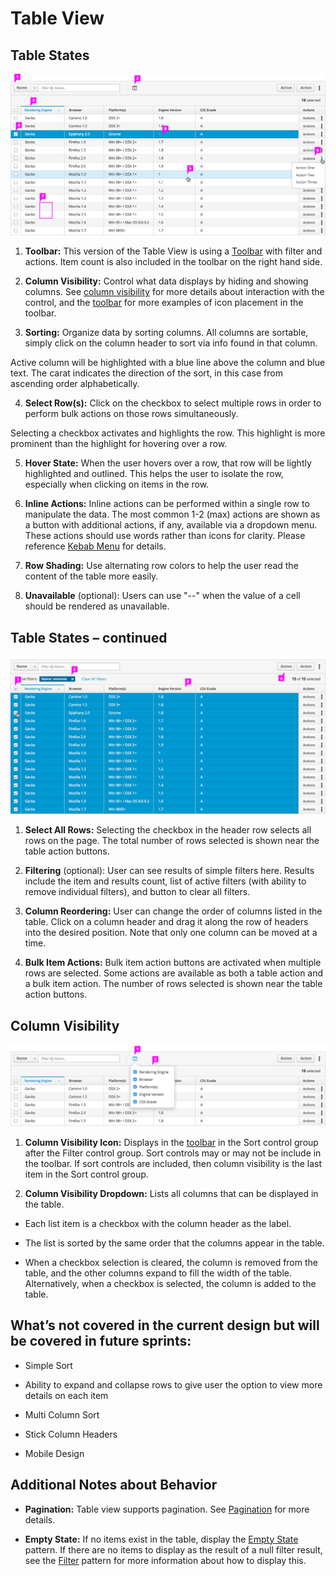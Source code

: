 # Table View

## Table States
![Table with a single row selected](img/table-callout1.png)

1. **Toolbar:** This version of the Table View is using a [Toolbar](http://www.patternfly.org/pattern-library/forms-and-controls/toolbar/) with filter and actions. Item count is also included in the toolbar on the right hand side.

2. **Column Visibility:** Control what data displays by hiding and showing columns. See [column visibility](#column-visibility) for more details about interaction with the control, and the [toolbar](http://www.patternfly.org/pattern-library/forms-and-controls/toolbar/) for more examples of icon placement in the toolbar.

3. **Sorting:** Organize data by sorting columns. All columns are sortable, simply click on the column header to sort via info found in that column.

  Active column will be highlighted with a blue line above the column and blue text. The carat indicates the direction of the sort, in this case from ascending order alphabetically.

4. **Select Row(s):** Click on the checkbox to select multiple rows in order to perform bulk actions on those rows simultaneously.

  Selecting a checkbox activates and highlights the row. This highlight is more prominent than the highlight for hovering over a row.

5. **Hover State:** When the user hovers over a row, that row will be lightly highlighted and outlined. This helps the user to isolate the row, especially when clicking on items in the row.

6. **Inline Actions:** Inline actions can be performed within a single row to manipulate the data. The most common 1-2 (max) actions are shown as a button with additional actions, if any, available via a dropdown menu. These actions should use words rather than icons for clarity. Please reference [Kebab Menu](http://www.patternfly.org/pattern-library/widgets/#kebabs) for details.

7. **Row Shading:** Use alternating row colors to help the user read the content of the table more easily.

8. **Unavailable** (optional): Users can use "--" when the value of a cell should be rendered as unavailable.

## Table States – continued
![Table with a all rows selected](img/table-callout2.png)

1. **Select All Rows:** Selecting the checkbox in the header row selects all rows on the page. The total number of rows selected is shown near the table action buttons.

2. **Filtering** (optional): User can see results of simple filters here. Results include the item and results count, list of active filters (with ability to remove individual filters), and button to clear all filters.

3. **Column Reordering:** User can change the order of columns listed in the table. Click on a column header and drag it along the row of headers into the desired position. Note that only one column can be moved at a time.

4. **Bulk Item Actions:** Bulk item action buttons are activated when multiple rows are selected. Some actions are available as both a table action and a bulk item action. The number of rows selected is shown near the table action buttons.

## Column Visibility

![Table with a column visibility menu active](img/table-col-visibility-menu.png)

1. **Column Visibility Icon:** Displays in the [toolbar](http://www.patternfly.org/pattern-library/forms-and-controls/toolbar/) in the Sort control group after the Filter control group. Sort controls may or may not be include in the toolbar. If sort controls are included, then column visibility is the last item in the Sort control group.

2. **Column Visibility Dropdown:** Lists all columns that can be displayed in the table.

  - Each list item is a checkbox with the column header as the label.

  - The list is sorted by the same order that the columns appear in the table.

  - When a checkbox selection is cleared, the column is removed from the table, and the other columns expand to fill the width of the table. Alternatively, when a checkbox is selected, the column is added to the table.


## What’s not covered in the current design but will be covered in future sprints:

- Simple Sort

- Ability to expand and collapse rows to give user the option to view more details on each item

- Multi Column Sort

- Stick Column Headers

- Mobile Design

## Additional Notes about Behavior

- **Pagination:** Table view supports pagination. See [Pagination](https://http://www.patternfly.org/pattern-library/navigation/pagination/) for more details.

- **Empty State:** If no items exist in the table, display the [Empty State](http://www.patternfly.org/pattern-library/communication/empty-state/) pattern. If there are no items to display as the result of a null filter result, see the [Filter](http://www.patternfly.org/pattern-library/forms-and-controls/filter/) pattern for more information about how to display this.
